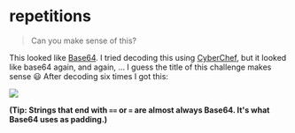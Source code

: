 # repetitions

> Can you make sense of this?

This looked like [Base64](https://en.wikipedia.org/wiki/Base64). I tried decoding this using [CyberChef](https://cyberchef.org), but it looked like base64 again, and again, ... I guess the title of this challenge makes sense 😃 After decoding six times I got this:

![](https://i.imgur.com/9fA3DfF.png)

**(Tip: Strings that end with `==` or `=` are almost always Base64. It's what Base64 uses as padding.)**
